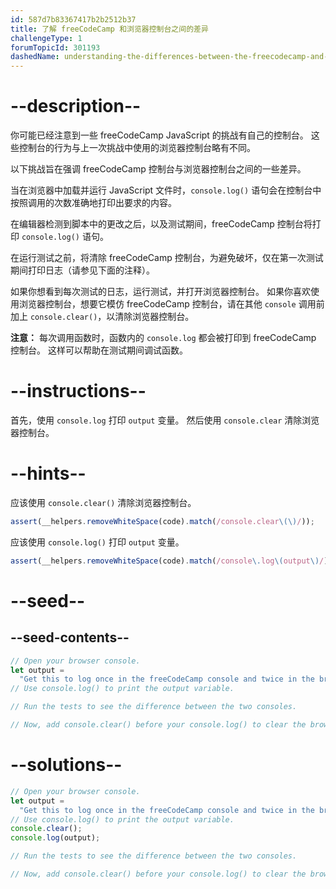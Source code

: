 ```yaml
---
id: 587d7b83367417b2b2512b37
title: 了解 freeCodeCamp 和浏览器控制台之间的差异
challengeType: 1
forumTopicId: 301193
dashedName: understanding-the-differences-between-the-freecodecamp-and-browser-console
---
```


# --description--

你可能已经注意到一些 freeCodeCamp JavaScript 的挑战有自己的控制台。 这些控制台的行为与上一次挑战中使用的浏览器控制台略有不同。

以下挑战旨在强调 freeCodeCamp 控制台与浏览器控制台之间的一些差异。

当在浏览器中加载并运行 JavaScript 文件时，`console.log()` 语句会在控制台中按照调用的次数准确地打印出要求的内容。

在编辑器检测到脚本中的更改之后，以及测试期间，freeCodeCamp 控制台将打印 `console.log()` 语句。

在运行测试之前，将清除 freeCodeCamp 控制台，为避免破坏，仅在第一次测试期间打印日志（请参见下面的注释）。

如果你想看到每次测试的日志，运行测试，并打开浏览器控制台。 如果你喜欢使用浏览器控制台，想要它模仿 freeCodeCamp 控制台，请在其他 `console` 调用前加上 `console.clear()`，以清除浏览器控制台。

**注意：** 每次调用函数时，函数内的 `console.log` 都会被打印到 freeCodeCamp 控制台。 这样可以帮助在测试期间调试函数。

# --instructions--

首先，使用 `console.log` 打印 `output` 变量。 然后使用 `console.clear` 清除浏览器控制台。

# --hints--

应该使用 `console.clear()` 清除浏览器控制台。

```js
assert(__helpers.removeWhiteSpace(code).match(/console.clear\(\)/));
```

应该使用 `console.log()` 打印 `output` 变量。

```js
assert(__helpers.removeWhiteSpace(code).match(/console\.log\(output\)/));
```

# --seed--

## --seed-contents--

```js
// Open your browser console.
let output =
  "Get this to log once in the freeCodeCamp console and twice in the browser console";
// Use console.log() to print the output variable.

// Run the tests to see the difference between the two consoles.

// Now, add console.clear() before your console.log() to clear the browser console, and pass the tests.
```

# --solutions--

```js
// Open your browser console.
let output =
  "Get this to log once in the freeCodeCamp console and twice in the browser console";
// Use console.log() to print the output variable.
console.clear();
console.log(output);

// Run the tests to see the difference between the two consoles.

// Now, add console.clear() before your console.log() to clear the browser console, and pass the tests.
```
